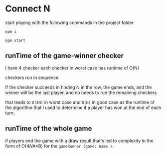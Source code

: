# Connect N

start playing with the following commands in the project folder

```npm i```

```npm start```

## runTime of the game-winner checker

I have 4 checker each checker in worst case has runtime of O(N)

checkers run in sequence

If the checker succeeds in finding N in the row, the game ends, and the winner will be the last player, and no needs to run the remaining checkers 

that leads to ``` O(4N) ``` in worst case and ``` O(N) ``` in good case as the runtime of the algorithm that I used to determine if a player has won at the end of each turn.

## runTime of the whole game

if players end the game with a draw result that's led to complexity in the form of O(4*N*A*B) for the ``` gameRunner (game: Game ) ```.
